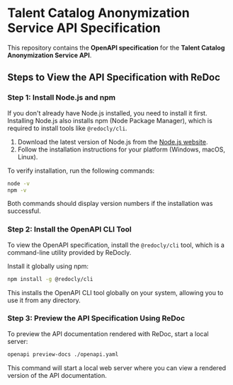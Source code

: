 # Talent Catalog Anonymization Service API Specification

This repository contains the **OpenAPI specification** for the **Talent Catalog Anonymization Service API**.


## Steps to View the API Specification with ReDoc

### Step 1: Install Node.js and npm

If you don't already have Node.js installed, you need to install it first. Installing Node.js also 
installs npm (Node Package Manager), which is required to install tools like `@redocly/cli`.

1. Download the latest version of Node.js from the [Node.js website](https://nodejs.org/).
2. Follow the installation instructions for your platform (Windows, macOS, Linux).

To verify installation, run the following commands:

```bash
node -v
npm -v
```

Both commands should display version numbers if the installation was successful.




### Step 2: Install the OpenAPI CLI Tool

To view the OpenAPI specification, install the `@redocly/cli` tool, which is a command-line utility 
provided by ReDocly.

Install it globally using npm:

```bash
npm install -g @redocly/cli
```

This installs the OpenAPI CLI tool globally on your system, allowing you to use it from any directory.



### Step 3: Preview the API Specification Using ReDoc

To preview the API documentation rendered with ReDoc, start a local server:

```bash
openapi preview-docs ./openapi.yaml
```

This command will start a local web server where you can view a rendered version of the API 
documentation.




